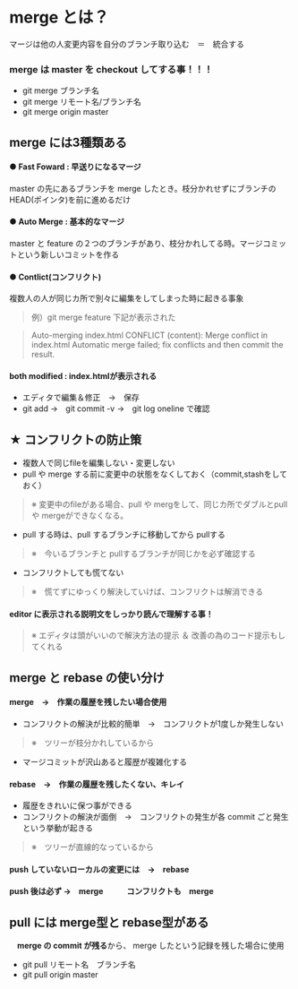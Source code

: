 # merge とは？
マージは他の人変更内容を自分のブランチ取り込む　＝　統合する
### merge は master を checkout してする事！！！

- git merge ブランチ名
- git merge リモート名/ブランチ名
- git merge origin master

## merge には3種類ある
#### ● **Fast Foward : 早送りになるマージ**
master の先にあるブランチを merge したとき。枝分かれせずにブランチのHEAD(ポインタ)を前に進めるだけ
#### ● **Auto Merge : 基本的なマージ**
master と feature の２つのブランチがあり、枝分かれしてる時。マージコミットという新しいコミットを作る
#### ● **Contlict(コンフリクト)**
複数人の人が同じカ所で別々に編集をしてしまった時に起きる事象

>例）git merge feature 下記が表示された

>Auto-merging index.html
>CONFLICT (content): Merge conflict in index.html
>Automatic merge failed; fix conflicts and then commit the result.
#### **both modified : index.html**が表示される
- エディタで編集＆修正　→　保存
- git add →　git commit -v →　git log oneline で確認

## ★ コンフリクトの防止策
- 複数人で同じfileを編集しない・変更しない
- pull や merge する前に変更中の状態をなくしておく（commit,stashをしておく）

>※ 変更中のfileがある場合、pull や mergをして、同じカ所でダブルとpull や mergeができなくなる。

- pull する時は、pull するブランチに移動してから pullする

>※　今いるブランチと pullするブランチが同じかを必ず確認する

- コンフリクトしても慌てない

>※　慌てずにゆっくり解決していけば、コンフリクトは解消できる
#### editor に表示される説明文をしっかり読んで理解する事！
>※ エディタは頭がいいので解決方法の提示 ＆ 改善の為のコード提示もしてくれる
## merge と rebase の使い分け
#### merge　→　作業の履歴を残したい場合使用
- コンフリクトの解決が比較的簡単　→　コンフリクトが1度しか発生しない

>※　ツリーが枝分かれしているから
- マージコミットが沢山あると履歴が複雑化する
#### rebase　→　作業の履歴を残したくない、キレイ
- 履歴をきれいに保つ事ができる
- コンフリクトの解決が面倒　→　コンフリクトの発生が各 commit ごと発生という挙動が起きる

>※　ツリーが直線的なっているから
#### push していないローカルの変更には　→　rebase

#### push 後は必ず →　merge　　　コンフリクトも　merge
## pull には merge型と rebase型がある
　**merge の commit が残る**から、 merge したという記録を残した場合に使用
- git pull リモート名　ブランチ名
- git pull origin master

